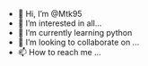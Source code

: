 - 👋 Hi, I’m @Mtk95
- 👀 I’m interested in all...
- 🌱 I’m currently learning python
- 💞️ I’m looking to collaborate on ...
- 📫 How to reach me ...

<!---
Mtk95/Mtk95 is a ✨ special ✨ repository because its `README.md` (this file) appears on your GitHub profile.
You can click the Preview link to take a look at your changes.
--->

